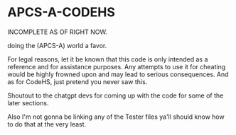 # APCS-A-CODEHS

INCOMPLETE AS OF RIGHT NOW.

doing the (APCS-A) world a favor.

For legal reasons, let it be known that this code is only intended as a reference and for assistance purposes. Any attempts to use it for cheating would be highly frowned upon and may lead to serious consequences. And as for CodeHS, just pretend you never saw this.

Shoutout to the chatgpt devs for coming up with the code for some of the later sections.

Also I'm not gonna be linking any of the Tester files ya'll should know how to do that at the very least.
